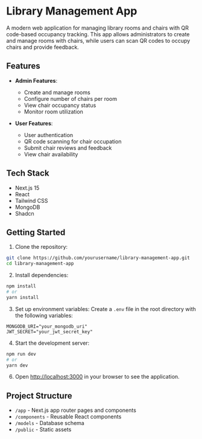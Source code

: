# Library Management App

A modern web application for managing library rooms and chairs with QR code-based occupancy tracking. This app allows administrators to create and manage rooms with chairs, while users can scan QR codes to occupy chairs and provide feedback.

## Features

- **Admin Features**:
  - Create and manage rooms
  - Configure number of chairs per room
  - View chair occupancy status
  - Monitor room utilization

- **User Features**:
  - User authentication
  - QR code scanning for chair occupation
  - Submit chair reviews and feedback
  - View chair availability

## Tech Stack

- Next.js 15
- React
- Tailwind CSS
- MongoDB
- Shadcn

## Getting Started

1. Clone the repository:
```bash
git clone https://github.com/yourusername/library-management-app.git
cd library-management-app
```

2. Install dependencies:
```bash
npm install
# or
yarn install
```

3. Set up environment variables:
Create a `.env` file in the root directory with the following variables:
```env
MONGODB_URI="your_mongodb_uri"
JWT_SECRET="your_jwt_secret_key"
```

4. Start the development server:
```bash
npm run dev
# or
yarn dev
```

6. Open [http://localhost:3000](http://localhost:3000) in your browser to see the application.

## Project Structure

- `/app` - Next.js app router pages and components
- `/components` - Reusable React components
- `/models` - Database schema
- `/public` - Static assets